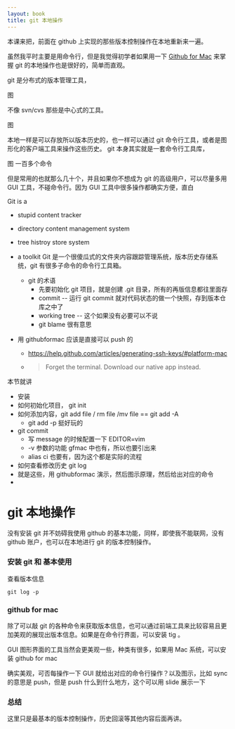 ```yaml
---
layout: book
title: git 本地操作
---
```


本课来把，前面在 github 上实现的那些版本控制操作在本地重新来一遍。

虽然我平时主要是用命令行，但是我觉得初学者如果用一下 [Github for Mac](https://mac.github.com/index.html) 来掌握 git 的本地操作也是很好的，简单而直观。

git 是分布式的版本管理工具，

图

不像 svn/cvs 那些是中心式的工具。

图

本地一样是可以存放所以版本历史的，也一样可以通过 git 命令行工具，或者是图形化的客户端工具来操作这些历史。
git 本身其实就是一套命令行工具库，

图 一百多个命令


但是常用的也就那么几十个，并且如果你不想成为 git 的高级用户，可以尽量多用 GUI 工具，不碰命令行。因为 GUI 工具中很多操作都确实方便，直白


Git is a 
- stupid content tracker
- directory content management system
- tree histroy store system
- a toolkit 
Git 是一个很傻瓜式的文件夹内容跟踪管理系统，版本历史存储系统，git 有很多子命令的命令行工具箱。


    - git 的术语
      - 先要初始化 git 项目，就是创建 .git 目录，所有的再版信息都往里面存
      - commit -- 运行 git commit 就对代码状态的做一个快照，存到版本仓库之中了
      - working tree -- 这个如果没有必要可以不说
      - git blame 很有意思

- 用 githubformac 应该是直接可以 push 的
  - https://help.github.com/articles/generating-ssh-keys/#platform-mac
  - >Forget the terminal. Download our native app instead.

本节就讲
  - 安装
  - 如何初始化项目， git init
  - 如何添加内容，git add file / rm file /mv file  == git add -A
    - git add -p 挺好玩的
  - git commit
    - 写 message 的时候配置一下 EDITOR=vim
    - -v 参数的功能 gfmac 中也有，所以也要引出来
    - alias ci 也要有，因为这个都是实际的流程
  - 如何查看修改历史 git log
  - 就是这些，用 githubformac 演示，然后图示原理，然后给出对应的命令
  - 

# git 本地操作

没有安装 git 并不妨碍我使用 github 的基本功能，同样，即使我不能联网，没有 github 账户，也可以在本地进行 git 的版本控制操作。

### 安装 git 和 基本使用


查看版本信息

    git log -p

### github for mac

除了可以敲 git 的各种命令来获取版本信息，也可以通过前端工具来比较容易且更加美观的展现出版本信息。如果是在命令行界面，可以安装 tig 。

GUI 图形界面的工具当然会更美观一些，种类有很多，如果用 Mac 系统，可以安装 github for mac 

确实美观，可否每操作一下 GUI 就给出对应的命令行操作？以及图示，比如 sync 的意思是 push，但是 push 什么到什么地方，这个可以用 slide 展示一下

### 总结

这里只是最基本的版本控制操作，历史回滚等其他内容后面再讲。